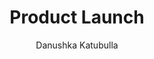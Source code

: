 ---
is_programmatic_layout_7: true
draft: false
title: "Product Launch"
snippet: "Product Launch"
image:
  src: /images/pseo/product-launch.jpg
  alt: "Launching process, project template, project management, team collaboration, productivity, task management"
publishDate: 2024-12-30
category: ""
author: "Danushka Katubulla"
tags:
  - "Teamplates"
  - "ProjectManagement"
  - "Team"
  - "Collaboration"
useCase: "Launching process"
labels: ["Planning","Development","Marketing","Launch Execution","Post-Launch" ]
phases: ["Planning & Strategy Development","Product Development & Testing","Marketing Preparation","Launch Execution","Post-Launch Evaluation","Follow-Up & Iteration" ]
tasks: ["Define the product goals, target audience, and unique selling proposition","Develop a detailed project timeline with milestones leading up to the launch","Finalize product design and features, ensuring they meet market needs","Conduct thorough testing to refine the product","Create marketing materials","Develop a launch event plan, including venue, agenda, and guest list","Coordinate with sales, customer support, and other relevant teams for launch readiness","Analyze post-launch metrics to evaluate success and identify areas for improvement"]
description: "This template is designed to guide teams through the entire process of launching a new product. It encompassesplanning, execution, marketing strategies, and post-launch evaluation to ensure a successful introduction to themarket."
related: ["e-commerce-development","email-marketing","resource-allocation","sales-&-crm"]
---